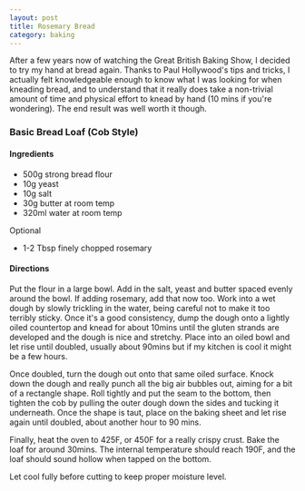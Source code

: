 ```yaml
---
layout: post
title: Rosemary Bread
category: baking
---
```


After a few years now of watching the Great British Baking Show, I decided to try my hand at bread again. Thanks to Paul Hollywood's tips and tricks, I actually felt knowledgeable enough to know what I was looking for when kneading bread, and to understand that it really does take a non-trivial amount of time and physical effort to knead by hand (10 mins if you're wondering). The end result was well worth it though. 

### Basic Bread Loaf (Cob Style)

#### Ingredients

- 500g strong bread flour
- 10g yeast
- 10g salt
- 30g butter at room temp
- 320ml water at room temp

Optional
- 1-2 Tbsp finely chopped rosemary


#### Directions
Put the flour in a large bowl. Add in the salt, yeast and butter spaced evenly around the bowl. If adding rosemary, add that now too. Work into a wet dough by slowly trickling in the water, being careful not to make it too terribly sticky. Once it's a good consistency, dump the dough onto a lightly oiled countertop and knead for about 10mins until the gluten strands are developed and the dough is nice and stretchy. Place into an oiled bowl and let rise until doubled, usually about 90mins but if my kitchen is cool it might be a few hours. 

Once doubled, turn the dough out onto that same oiled surface. Knock down the dough and really punch all the big air bubbles out, aiming for a bit of a rectangle shape. Roll tightly and put the seam to the bottom, then tighten the cob by pulling the outer dough down the sides and tucking it underneath. Once the shape is taut, place on the baking sheet and let rise again until doubled, about another hour to 90 mins. 

Finally, heat the oven to 425F, or 450F for a really crispy crust. Bake the loaf for around 30mins. The internal temperature should reach 190F, and the loaf should sound hollow when tapped on the bottom.

Let cool fully before cutting to keep proper moisture level. 